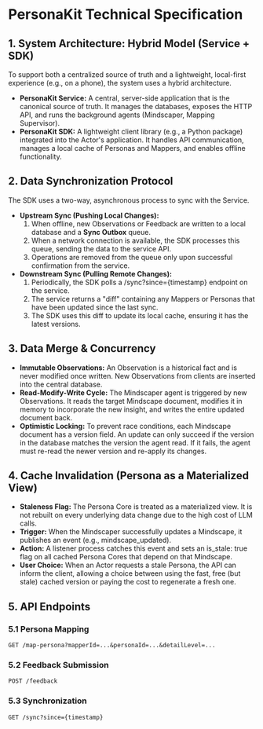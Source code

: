 # PersonaKit Technical Specification

## **1. System Architecture: Hybrid Model (Service + SDK)**

To support both a centralized source of truth and a lightweight, local-first experience (e.g., on a phone), the system uses a hybrid architecture.

* **PersonaKit Service:** A central, server-side application that is the canonical source of truth. It manages the databases, exposes the HTTP API, and runs the background agents (Mindscaper, Mapping Supervisor).  
* **PersonaKit SDK:** A lightweight client library (e.g., a Python package) integrated into the Actor's application. It handles API communication, manages a local cache of Personas and Mappers, and enables offline functionality.

## **2. Data Synchronization Protocol**

The SDK uses a two-way, asynchronous process to sync with the Service.

* **Upstream Sync (Pushing Local Changes):**  
  1. When offline, new Observations or Feedback are written to a local database and a **Sync Outbox** queue.  
  2. When a network connection is available, the SDK processes this queue, sending the data to the service API.  
  3. Operations are removed from the queue only upon successful confirmation from the service.  
* **Downstream Sync (Pulling Remote Changes):**  
  1. Periodically, the SDK polls a /sync?since={timestamp} endpoint on the service.  
  2. The service returns a "diff" containing any Mappers or Personas that have been updated since the last sync.  
  3. The SDK uses this diff to update its local cache, ensuring it has the latest versions.

## **3. Data Merge & Concurrency**

* **Immutable Observations:** An Observation is a historical fact and is never modified once written. New Observations from clients are inserted into the central database.  
* **Read-Modify-Write Cycle:** The Mindscaper agent is triggered by new Observations. It reads the target Mindscape document, modifies it in memory to incorporate the new insight, and writes the entire updated document back.  
* **Optimistic Locking:** To prevent race conditions, each Mindscape document has a version field. An update can only succeed if the version in the database matches the version the agent read. If it fails, the agent must re-read the newer version and re-apply its changes.

## **4. Cache Invalidation (Persona as a Materialized View)**

* **Staleness Flag:** The Persona Core is treated as a materialized view. It is not rebuilt on every underlying data change due to the high cost of LLM calls.  
* **Trigger:** When the Mindscaper successfully updates a Mindscape, it publishes an event (e.g., mindscape_updated).  
* **Action:** A listener process catches this event and sets an is_stale: true flag on all cached Persona Cores that depend on that Mindscape.  
* **User Choice:** When an Actor requests a stale Persona, the API can inform the client, allowing a choice between using the fast, free (but stale) cached version or paying the cost to regenerate a fresh one.

## **5. API Endpoints**

### **5.1 Persona Mapping**
```
GET /map-persona?mapperId=...&personaId=...&detailLevel=...
```

### **5.2 Feedback Submission**
```
POST /feedback
```

### **5.3 Synchronization**
```
GET /sync?since={timestamp}
``` 